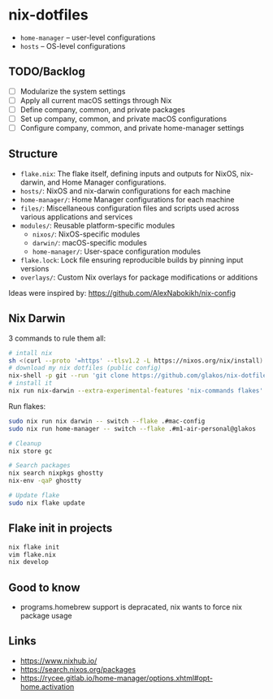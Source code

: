 # nix-dotfiles

- `home-manager` – user-level configurations
- `hosts` – OS-level configurations

## TODO/Backlog

- [ ] Modularize the system settings
- [ ] Apply all current macOS settings through Nix
- [ ] Define company, common, and private packages
- [ ] Set up company, common, and private macOS configurations
- [ ] Configure company, common, and private home-manager settings

## Structure

- `flake.nix`: The flake itself, defining inputs and outputs for NixOS, nix-darwin, and Home Manager configurations.
- `hosts/`: NixOS and nix-darwin configurations for each machine
- `home-manager/`: Home Manager configurations for each machine
- `files/`: Miscellaneous configuration files and scripts used across various applications and services
- `modules/`: Reusable platform-specific modules
  - `nixos/`: NixOS-specific modules
  - `darwin/`: macOS-specific modules
  - `home-manager/`: User-space configuration modules
- `flake.lock`: Lock file ensuring reproducible builds by pinning input versions
- `overlays/`: Custom Nix overlays for package modifications or additions

Ideas were inspired by: https://github.com/AlexNabokikh/nix-config

## Nix Darwin

3 commands to rule them all:

```bash
# intall nix
sh <(curl --proto '=https' --tlsv1.2 -L https://nixos.org/nix/install)
# download my nix dotfiles (public config)
nix-shell -p git --run 'git clone https://github.com/glakos/nix-dotfiles.git .dotfiles'
# install it
nix run nix-darwin --extra-experimental-features 'nix-commands flakes' -- switch --flake ~/nix-dotfiles/nix/darwin#gelakos
```

Run flakes:

```bash
sudo nix run nix darwin -- switch --flake .#mac-config
sudo nix run home-manager -- switch --flake .#m1-air-personal@glakos

# Cleanup
nix store gc

# Search packages
nix search nixpkgs ghostty
nix-env -qaP ghostty

# Update flake
sudo nix flake update
```

## Flake init in projects

```bash
nix flake init
vim flake.nix
nix develop
```

## Good to know

- programs.homebrew support is depracated, nix wants to force nix package usage

## Links

- https://www.nixhub.io/
- https://search.nixos.org/packages
- https://rycee.gitlab.io/home-manager/options.xhtml#opt-home.activation
